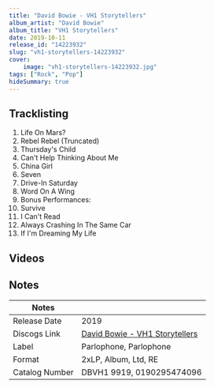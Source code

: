 ```yaml
---
title: "David Bowie - VH1 Storytellers"
album_artist: "David Bowie"
album_title: "VH1 Storytellers"
date: 2019-10-11
release_id: "14223932"
slug: "vh1-storytellers-14223932"
cover:
    image: "vh1-storytellers-14223932.jpg"
tags: ["Rock", "Pop"]
hideSummary: true
---
```


## Tracklisting
1. Life On Mars?
2. Rebel Rebel (Truncated)
3. Thursday's Child
4. Can't Help Thinking About Me
5. China Girl 
6. Seven
7. Drive-In Saturday
8. Word On A Wing
9. Bonus Performances:
10. Survive
11. I Can't Read
12. Always Crashing In The Same Car
13. If I'm Dreaming My Life

## Videos


## Notes

| Notes          |             |
| ---------------| ----------- |
| Release Date   | 2019 |
| Discogs Link   | [David Bowie - VH1 Storytellers](https://www.discogs.com/release/14223932) |
| Label          | Parlophone, Parlophone |
| Format         | 2xLP, Album, Ltd, RE |
| Catalog Number | DBVH1 9919, 0190295474096 |

